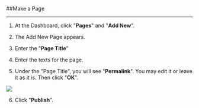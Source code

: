 ##Make a Page

---------------------
1. At the Dashboard, click "**Pages**" and "**Add New**".

2. The Add New Page appears.

3. Enter the "**Page Title**"

4. Enter the texts for the page.

5. Under the "Page Title", you will see "**Permalink**". You may edit it or leave it as it is. Then click "**OK**".

<img src="https://cloud.githubusercontent.com/assets/7699775/7001531/f619eaa4-dc75-11e4-8ced-91d20df62e23.png">

6. Click "**Publish**". 
